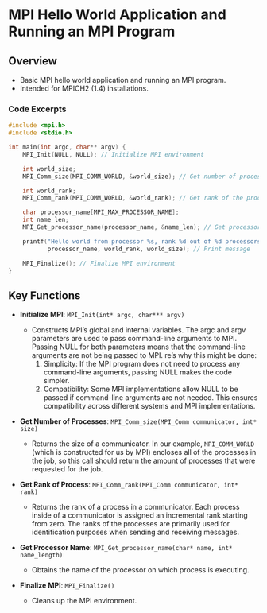 # MPI Hello World Application and Running an MPI Program

## Overview
- Basic MPI hello world application and running an MPI program.
- Intended for MPICH2 (1.4) installations.


### Code Excerpts
```cpp
#include <mpi.h>
#include <stdio.h>

int main(int argc, char** argv) {
    MPI_Init(NULL, NULL); // Initialize MPI environment

    int world_size;
    MPI_Comm_size(MPI_COMM_WORLD, &world_size); // Get number of processes

    int world_rank;
    MPI_Comm_rank(MPI_COMM_WORLD, &world_rank); // Get rank of the process

    char processor_name[MPI_MAX_PROCESSOR_NAME];
    int name_len;
    MPI_Get_processor_name(processor_name, &name_len); // Get processor name

    printf("Hello world from processor %s, rank %d out of %d processors\n",
           processor_name, world_rank, world_size); // Print message

    MPI_Finalize(); // Finalize MPI environment
}

```
## Key Functions

- **Initialize MPI**: 
    `MPI_Init(int* argc, char*** argv)`
  - Constructs MPI’s global and internal variables. The argc and argv parameters are used to pass command-line arguments to MPI. Passing NULL for both parameters means that the command-line arguments are not being passed to MPI. re’s why this might be done:
    1. Simplicity: If the MPI program does not need to process any command-line arguments, passing NULL makes the code simpler.
    2. Compatibility: Some MPI implementations allow NULL to be passed if command-line arguments are not needed. This ensures compatibility across different systems and MPI implementations.

- **Get Number of Processes**: 
    `MPI_Comm_size(MPI_Comm communicator, int* size)`
  - Returns the size of a communicator. In our example, `MPI_COMM_WORLD` (which is constructed for us by MPI) encloses all of the processes in the job, so this call should return the amount of processes that were requested for the job.



- **Get Rank of Process**: 
    `MPI_Comm_rank(MPI_Comm communicator, int* rank)`
  - Returns the rank of a process in a communicator. Each process inside of a communicator is assigned an incremental rank starting from zero. The ranks of the processes are primarily used for identification purposes when sending and receiving messages.

- **Get Processor Name**: 
    `MPI_Get_processor_name(char* name, int* name_length)`
  - Obtains the name of the processor on which process is executing.

- **Finalize MPI**: 
    `MPI_Finalize()`
  - Cleans up the MPI environment.
